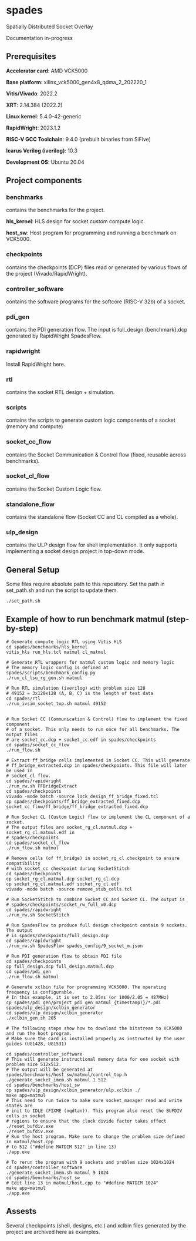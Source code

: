 # spades
Spatially Distributed Socket Overlay

Documentation in-progress

## Prerequisites

**Accelerator card**: AMD VCK5000

**Base platform**: xilinx_vck5000_gen4x8_qdma_2_202220_1

**Vitis/Vivado**: 2022.2

**XRT**: 2.14.384 (2022.2)

**Linux kernel**: 5.4.0-42-generic

**RapidWright**: 2023.1.2

**RISC-V GCC Toolchain**: 9.4.0 (prebuilt binaries from SiFive)

**Icarus Verilog (iverilog)**: 10.3

**Development OS**: Ubuntu 20.04

## Project components

### benchmarks

contains the benchmarks for the project.

**hls\_kernel**: HLS design for socket custom compute logic.

**host\_sw**: Host program for programming and running a benchmark on VCK5000.

### checkpoints

contains the checkpoints (DCP) files read or generated by various flows
of the project (Vivado/RapidWright).

### controller_software

contains the software programs for the softcore (RISC-V 32b) of
a socket.

### pdi_gen

contains the PDI generation flow. The input is full\_design.{benchmark}.dcp
generated by RapidWright SpadesFlow.

### rapidwright

Install RapidWright here.

### rtl

contains the socket RTL design + simulation.

### scripts

contains the scripts to generate custom logic components of a socket (memory
and compute)

### socket_cc_flow

contains the Socket Communication & Control flow (fixed, reusable across benchmarks).

### socket_cl_flow

contains the Socket Custom Logic flow.

### standalone_flow

contains the standalone flow (Socket CC and CL compiled as a whole).

### ulp_design

contains the ULP design flow for shell implementation. It only supports implementing
a socket design project in top-down mode.

## General Setup

Some files require absolute path to this repository. Set the path in set\_path.sh
and run the script to update them.

```
./set_path.sh
```

## Example of how to run benchmark matmul (step-by-step)

```
# Generate compute logic RTL using Vitis HLS
cd spades/benchmarks/hls_kernel
vitis_hls run_hls.tcl matmul cl_matmul

# Generate RTL wrappers for matmul custom logic and memory logic
# The memory logic config is defined at spades/scripts/benchmark_config.py
./run_cl_lsu_rg_gen.sh matmul

# Run RTL simulation (iverilog) with problem size 128
# 49152 = 3x128x128 (A, B, C) is the length of test data 
cd spades/rtl
./run_ivsim_socket_top.sh matmul 49152


# Run Socket CC (Communication & Control) flow to implement the fixed component
# of a socket. This only needs to run once for all benchmarks. The output files
# are socket_cc.dcp + socket_cc.edf in spades/checkpoints
cd spades/socket_cc_flow
./run_flow.sh

# Extract ff_bridge cells implemented in Socket CC. This will generate
# ff_bridge_extracted.dcp in spades/checkpoints. This file will later be used in
# socket_cl flow.
cd spades/rapidwright
./run_rw.sh FFBridgeExtract
cd spades/checkpoints
vivado -mode batch -source lock_design_ff_bridge_fixed.tcl
cp spades/checkpoints/ff_bridge_extracted_fixed.dcp socket_cc_flow/ff_bridge/ff_bridge_extracted_fixed.dcp

# Run Socket CL (Custom Logic) flow to implement the CL component of a socket.
# The output files are socket_rg_cl.matmul.dcp + socket_rg_cl.matmul.edf in
# spades/checkpoints
cd spades/socket_cl_flow
./run_flow.sh matmul

# Remove cells (of ff_bridge) in socket_rg_cl checkpoint to ensure compatibility
# with socket_cc checkpoint during SocketStitch
cd spades/checkpoints
cp socket_rg_cl.matmul.dcp socket_rg_cl.dcp
cp socket_rg_cl.matmul.edf socket_rg_cl.edf
vivado -mode batch -source remove_stub_cells.tcl

# Run SocketStitch to combine Socket CC and Socket CL. The output is
# spades/checkpoints/socket_rw_full_v0.dcp
cd spades/rapidwright
./run_rw.sh SocketStitch

# Run SpadesFlow to produce full design checkpoint contain 9 sockets. The output
# is spades/checkpoints/full_design.dcp
cd spades/rapidwright
./run_rw.sh SpadesFlow spades_config/9_socket_m.json

# Run PDI generation flow to obtain PDI file
cd spades/checkpoints
cp full_design.dcp full_design.matmul.dcp
cd spades/pdi_gen
./run_flow.sh matmul

# Generate xclbin file for programming VCK5000. The operating frequency is configurable.
# In this example, it is set to 2.05ns (or 1000/2.05 = 487MHz)
cp spades/pdi_gen/project_pdi_gen_matmul_{timestamp)}/*.pdi spades/ulp_design/xclbin_generator
cd spades/ulp_design/xclbin_generator
./xclbin_gen.sh 205

# The following steps show how to download the bitstream to VCK5000 and run the host program.
# Make sure the card is installed properly as instructed by the user guides (UG1428, UG1531)

cd spades/controller_software
# This will generate instructional memory data for one socket with problem size 512x512.
# The output will be generated at spades/benchmarks/host_sw/matmul/control_top.h
./generate_socket_imem.sh matmul 1 512 
cd spades/benchmarks/host_sw
cp spades/ulp_design/xclbin_generator/ulp.xclbin ./
make app=matmul
# This need to run twice to make sure socket_manager read and write states are
# init to IDLE (FIXME (nqdtan)). This program also reset the BUFDIV cells in socket
# regions to ensure that the clock divide factor takes effect
./reset_bufdiv.exe
./reset_bufdiv.exe
# Run the host program. Make sure to change the problem size defined in matmul/host.cpp
# to 512 ("#define MATDIM 512" in line 13)
./app.exe

# To rerun the program with 9 sockets and problem size 1024x1024
cd spades/controller_software
./generate_socket_imem.sh matmul 9 1024
cd spades/benchmarks/host_sw
# Edit line 13 in matmul/host.cpp to "#define MATDIM 1024"
make app=matmul
./app.exe

```

## Assests

Several checkpoints (shell, designs, etc.) and xclbin files generated by the project
are archived here as examples.

